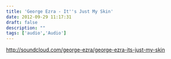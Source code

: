 ```yaml
---
title: 'George Ezra - It''s Just My Skin'
date: 2012-09-29 11:17:31
draft: false
description: ""
tags: ['audio','Audio']
---
```


http://soundcloud.com/george-ezra/george-ezra-its-just-my-skin